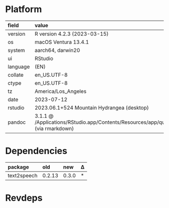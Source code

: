 # Platform

|field    |value                                                                                      |
|:--------|:------------------------------------------------------------------------------------------|
|version  |R version 4.2.3 (2023-03-15)                                                               |
|os       |macOS Ventura 13.4.1                                                                       |
|system   |aarch64, darwin20                                                                          |
|ui       |RStudio                                                                                    |
|language |(EN)                                                                                       |
|collate  |en_US.UTF-8                                                                                |
|ctype    |en_US.UTF-8                                                                                |
|tz       |America/Los_Angeles                                                                        |
|date     |2023-07-12                                                                                 |
|rstudio  |2023.06.1+524 Mountain Hydrangea (desktop)                                                 |
|pandoc   |3.1.1 @ /Applications/RStudio.app/Contents/Resources/app/quarto/bin/tools/ (via rmarkdown) |

# Dependencies

|package     |old    |new   |Δ  |
|:-----------|:------|:-----|:--|
|text2speech |0.2.13 |0.3.0 |*  |

# Revdeps

